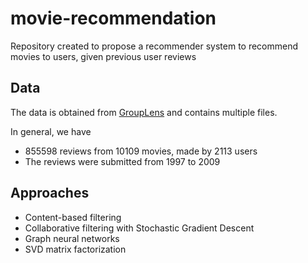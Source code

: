# movie-recommendation

Repository created to propose a recommender system to recommend movies to users, given previous user reviews

## Data

The data is obtained from [GroupLens](https://grouplens.org/datasets/hetrec-2011/) and contains multiple files.

In general, we have 

* 855598 reviews from 10109 movies, made by 2113 users
* The reviews were submitted from 1997 to 2009

## Approaches

* Content-based filtering 
* Collaborative filtering with Stochastic Gradient Descent 
* Graph neural networks
* SVD matrix factorization